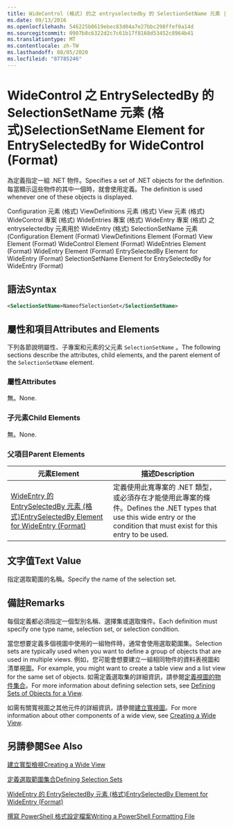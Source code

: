 ```yaml
---
title: WideControl (格式) 的之 entryselectedby 的 SelectionSetName 元素 |Microsoft Docs
ms.date: 09/13/2016
ms.openlocfilehash: 546225b0619ebec83d04a7e27bbc298ffef0a14d
ms.sourcegitcommit: 0907b8c6322d2c7c61b17f8168d53452c8964b41
ms.translationtype: MT
ms.contentlocale: zh-TW
ms.lasthandoff: 08/05/2020
ms.locfileid: "87785246"
---
```

# <a name="selectionsetname-element-for-entryselectedby-for-widecontrol-format"></a><span data-ttu-id="588d9-102">WideControl 之 EntrySelectedBy 的 SelectionSetName 元素 (格式)</span><span class="sxs-lookup"><span data-stu-id="588d9-102">SelectionSetName Element for EntrySelectedBy for WideControl (Format)</span></span>

<span data-ttu-id="588d9-103">為定義指定一組 .NET 物件。</span><span class="sxs-lookup"><span data-stu-id="588d9-103">Specifies a set of .NET objects for the definition.</span></span> <span data-ttu-id="588d9-104">每當顯示這些物件的其中一個時，就會使用定義。</span><span class="sxs-lookup"><span data-stu-id="588d9-104">The definition is used whenever one of these objects is displayed.</span></span>

<span data-ttu-id="588d9-105">Configuration 元素 (格式) ViewDefinitions 元素 (格式) View 元素 (格式) WideControl 專案 (格式) WideEntries 專案 (格式) WideEntry 專案 (格式) 之 entryselectedby 元素用於 WideEntry (格式) SelectionSetName 元素 (</span><span class="sxs-lookup"><span data-stu-id="588d9-105">Configuration Element (Format) ViewDefinitions Element (Format) View Element (Format) WideControl Element (Format) WideEntries Element (Format) WideEntry Element (Format) EntrySelectedBy Element for WideEntry (Format) SelectionSetName Element for EntrySelectedBy for WideEntry (Format)</span></span>

## <a name="syntax"></a><span data-ttu-id="588d9-106">語法</span><span class="sxs-lookup"><span data-stu-id="588d9-106">Syntax</span></span>

```xml
<SelectionSetName>NameofSelectionSet</SelectionSetName>

```

## <a name="attributes-and-elements"></a><span data-ttu-id="588d9-107">屬性和項目</span><span class="sxs-lookup"><span data-stu-id="588d9-107">Attributes and Elements</span></span>

<span data-ttu-id="588d9-108">下列各節說明屬性、子專案和元素的父元素 `SelectionSetName` 。</span><span class="sxs-lookup"><span data-stu-id="588d9-108">The following sections describe the attributes, child elements, and the parent element of the `SelectionSetName` element.</span></span>

### <a name="attributes"></a><span data-ttu-id="588d9-109">屬性</span><span class="sxs-lookup"><span data-stu-id="588d9-109">Attributes</span></span>

<span data-ttu-id="588d9-110">無。</span><span class="sxs-lookup"><span data-stu-id="588d9-110">None.</span></span>

### <a name="child-elements"></a><span data-ttu-id="588d9-111">子元素</span><span class="sxs-lookup"><span data-stu-id="588d9-111">Child Elements</span></span>

<span data-ttu-id="588d9-112">無。</span><span class="sxs-lookup"><span data-stu-id="588d9-112">None.</span></span>

### <a name="parent-elements"></a><span data-ttu-id="588d9-113">父項目</span><span class="sxs-lookup"><span data-stu-id="588d9-113">Parent Elements</span></span>

|<span data-ttu-id="588d9-114">元素</span><span class="sxs-lookup"><span data-stu-id="588d9-114">Element</span></span>|<span data-ttu-id="588d9-115">描述</span><span class="sxs-lookup"><span data-stu-id="588d9-115">Description</span></span>|
|-------------|-----------------|
|[<span data-ttu-id="588d9-116">WideEntry 的 EntrySelectedBy 元素 (格式)</span><span class="sxs-lookup"><span data-stu-id="588d9-116">EntrySelectedBy Element for WideEntry (Format)</span></span>](./entryselectedby-element-for-wideentry-format.md)|<span data-ttu-id="588d9-117">定義使用此寬專案的 .NET 類型，或必須存在才能使用此專案的條件。</span><span class="sxs-lookup"><span data-stu-id="588d9-117">Defines the .NET types that use this wide entry or the condition that must exist for this entry to be used.</span></span>|

## <a name="text-value"></a><span data-ttu-id="588d9-118">文字值</span><span class="sxs-lookup"><span data-stu-id="588d9-118">Text Value</span></span>

<span data-ttu-id="588d9-119">指定選取範圍的名稱。</span><span class="sxs-lookup"><span data-stu-id="588d9-119">Specify the name of the selection set.</span></span>

## <a name="remarks"></a><span data-ttu-id="588d9-120">備註</span><span class="sxs-lookup"><span data-stu-id="588d9-120">Remarks</span></span>

<span data-ttu-id="588d9-121">每個定義都必須指定一個型別名稱、選擇集或選取條件。</span><span class="sxs-lookup"><span data-stu-id="588d9-121">Each definition must specify one type name, selection set, or selection condition.</span></span>

<span data-ttu-id="588d9-122">當您想要定義多個視圖中使用的一組物件時，通常會使用選取範圍集。</span><span class="sxs-lookup"><span data-stu-id="588d9-122">Selection sets are typically used when you want to define a group of objects that are used in multiple views.</span></span> <span data-ttu-id="588d9-123">例如，您可能會想要建立一組相同物件的資料表視圖和清單視圖。</span><span class="sxs-lookup"><span data-stu-id="588d9-123">For example, you might want to create a table view and a list view for the same set of objects.</span></span> <span data-ttu-id="588d9-124">如需定義選取集的詳細資訊，請參閱[定義視圖的物件集合](./defining-selection-sets.md)。</span><span class="sxs-lookup"><span data-stu-id="588d9-124">For more information about defining selection sets, see [Defining Sets of Objects for a View](./defining-selection-sets.md).</span></span>

<span data-ttu-id="588d9-125">如需有關寬視圖之其他元件的詳細資訊，請參閱[建立寬視圖](./creating-a-wide-view.md)。</span><span class="sxs-lookup"><span data-stu-id="588d9-125">For more information about other components of a wide view, see [Creating a Wide View](./creating-a-wide-view.md).</span></span>

## <a name="see-also"></a><span data-ttu-id="588d9-126">另請參閱</span><span class="sxs-lookup"><span data-stu-id="588d9-126">See Also</span></span>

[<span data-ttu-id="588d9-127">建立寬型檢視</span><span class="sxs-lookup"><span data-stu-id="588d9-127">Creating a Wide View</span></span>](./creating-a-wide-view.md)

[<span data-ttu-id="588d9-128">定義選取範圍集合</span><span class="sxs-lookup"><span data-stu-id="588d9-128">Defining Selection Sets</span></span>](./defining-selection-sets.md)

[<span data-ttu-id="588d9-129">WideEntry 的 EntrySelectedBy 元素 (格式)</span><span class="sxs-lookup"><span data-stu-id="588d9-129">EntrySelectedBy Element for WideEntry (Format)</span></span>](./entryselectedby-element-for-wideentry-format.md)

[<span data-ttu-id="588d9-130">撰寫 PowerShell 格式設定檔案</span><span class="sxs-lookup"><span data-stu-id="588d9-130">Writing a PowerShell Formatting File</span></span>](./writing-a-powershell-formatting-file.md)
